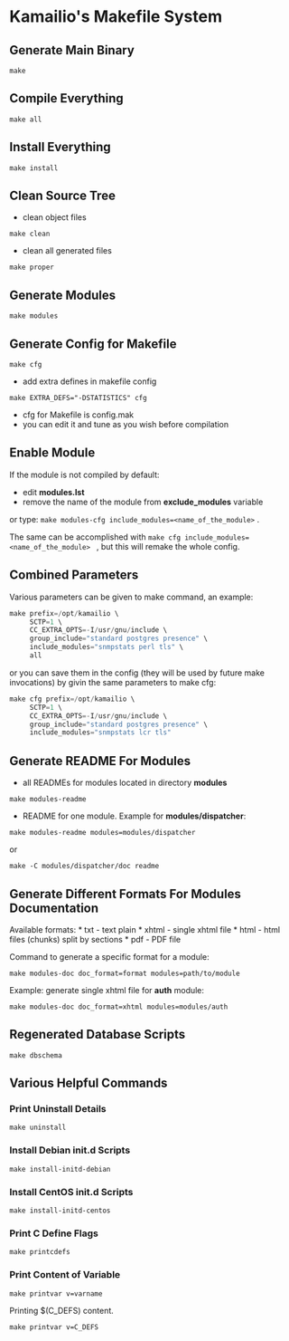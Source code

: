 # Kamailio's Makefile System

## Generate Main Binary

    make

## Compile Everything

    make all

## Install Everything

    make install

## Clean Source Tree

-   clean object files

<!-- -->

    make clean

-   clean all generated files

<!-- -->

    make proper

## Generate Modules

    make modules

## Generate Config for Makefile

    make cfg

-   add extra defines in makefile config

<!-- -->

    make EXTRA_DEFS="-DSTATISTICS" cfg

-   cfg for Makefile is config.mak
-   you can edit it and tune as you wish before compilation

## Enable Module

If the module is not compiled by default:

-   edit **modules.lst**
-   remove the name of the module from **exclude_modules** variable

or type: `make modules-cfg include_modules=<name_of_the_module>` .

The same can be accomplished with
`make cfg include_modules=<name_of_the_module> ` , but this will remake
the whole config.

## Combined Parameters

Various parameters can be given to make command, an example:

``` c
make prefix=/opt/kamailio \
     SCTP=1 \
     CC_EXTRA_OPTS=-I/usr/gnu/include \
     group_include="standard postgres presence" \
     include_modules="snmpstats perl tls" \
     all

```

or you can save them in the config (they will be used by future make
invocations) by givin the same parameters to make cfg:

``` c
make cfg prefix=/opt/kamailio \
     SCTP=1 \
     CC_EXTRA_OPTS=-I/usr/gnu/include \
     group_include="standard postgres presence" \
     include_modules="snmpstats lcr tls"
```

## Generate README For Modules

-   all READMEs for modules located in directory **modules**

<!-- -->

    make modules-readme

-   README for one module. Example for **modules/dispatcher**:

<!-- -->

    make modules-readme modules=modules/dispatcher

or

    make -C modules/dispatcher/doc readme

## Generate Different Formats For Modules Documentation

Available formats: \* txt - text plain \* xhtml - single xhtml file \*
html - html files (chunks) split by sections \* pdf - PDF file

Command to generate a specific format for a module:

    make modules-doc doc_format=format modules=path/to/module

Example: generate single xhtml file for **auth** module:

    make modules-doc doc_format=xhtml modules=modules/auth

## Regenerated Database Scripts

    make dbschema

## Various Helpful Commands

### Print Uninstall Details

    make uninstall

### Install Debian init.d Scripts

    make install-initd-debian

### Install CentOS init.d Scripts

    make install-initd-centos

### Print C Define Flags

    make printcdefs

### Print Content of Variable

    make printvar v=varname

Printing $(C_DEFS) content.

    make printvar v=C_DEFS
